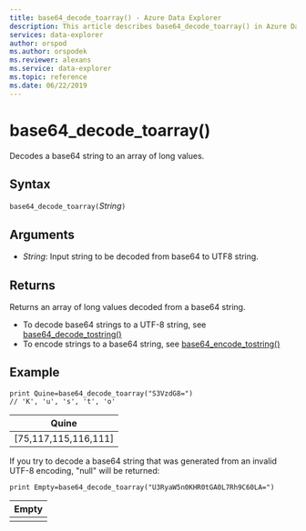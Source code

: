 ```yaml
---
title: base64_decode_toarray() - Azure Data Explorer
description: This article describes base64_decode_toarray() in Azure Data Explorer.
services: data-explorer
author: orspod
ms.author: orspodek
ms.reviewer: alexans
ms.service: data-explorer
ms.topic: reference
ms.date: 06/22/2019
---
```

# base64_decode_toarray()

Decodes a base64 string to an array of long values.

## Syntax

`base64_decode_toarray(`*String*`)`

## Arguments

* *String*: Input string to be decoded from base64 to UTF8 string.

## Returns

Returns an array of long values decoded from a base64 string.

* To decode base64 strings to a UTF-8 string, see [base64_decode_tostring()](base64_decode_tostringfunction.md)
* To encode strings to a base64 string, see [base64_encode_tostring()](base64_encode_tostringfunction.md)

## Example

<!-- csl: https://help.kusto.windows.net/Samples -->
```kusto
print Quine=base64_decode_toarray("S3VzdG8=")  
// 'K', 'u', 's', 't', 'o'
```

|Quine|
|-----|
|[75,117,115,116,111]|

If you try to decode a base64 string that was generated from an invalid UTF-8 encoding, "null" will be returned:

<!-- csl: https://help.kusto.windows.net/Samples -->
```kusto
print Empty=base64_decode_toarray("U3RyaW5n0KHR0tGA0L7Rh9C60LA=")
```

|Empty|
|-----|
||
